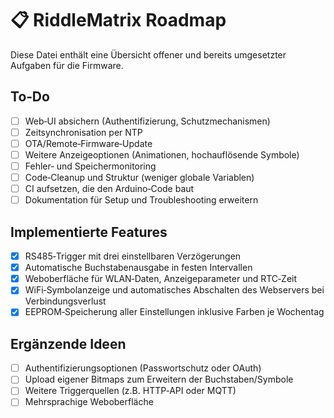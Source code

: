 # 📋 RiddleMatrix Roadmap

Diese Datei enthält eine Übersicht offener und bereits umgesetzter Aufgaben für die Firmware.

## To‑Do
- [ ] Web‑UI absichern (Authentifizierung, Schutzmechanismen)
- [ ] Zeitsynchronisation per NTP
- [ ] OTA/Remote‑Firmware‑Update
- [ ] Weitere Anzeigeoptionen (Animationen, hochauflösende Symbole)
- [ ] Fehler‑ und Speichermonitoring
- [ ] Code‑Cleanup und Struktur (weniger globale Variablen)
- [ ] CI aufsetzen, die den Arduino‑Code baut
- [ ] Dokumentation für Setup und Troubleshooting erweitern

## Implementierte Features
- [x] RS485‑Trigger mit drei einstellbaren Verzögerungen
- [x] Automatische Buchstabenausgabe in festen Intervallen
- [x] Weboberfläche für WLAN‑Daten, Anzeigeparameter und RTC‑Zeit
- [x] WiFi‑Symbolanzeige und automatisches Abschalten des Webservers bei Verbindungsverlust
- [x] EEPROM‑Speicherung aller Einstellungen inklusive Farben je Wochentag

## Ergänzende Ideen
- [ ] Authentifizierungsoptionen (Passwortschutz oder OAuth)
- [ ] Upload eigener Bitmaps zum Erweitern der Buchstaben/Symbole
- [ ] Weitere Triggerquellen (z.B. HTTP‑API oder MQTT)
- [ ] Mehrsprachige Weboberfläche
